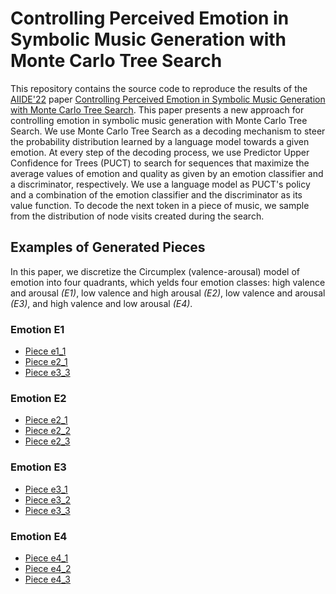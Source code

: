 # Controlling Perceived Emotion in Symbolic Music Generation with Monte Carlo Tree Search

This repository contains the source code to reproduce the results of the [AIIDE'22](https://sites.google.com/view/aiide-2022/)
paper [Controlling Perceived Emotion in Symbolic Music Generation with Monte Carlo Tree Search](). This paper presents a new approach 
for controlling emotion in symbolic music generation with Monte Carlo Tree Search. We use Monte Carlo Tree Search as a decoding 
mechanism to steer the probability distribution learned by a language model towards a given emotion. At every step of the 
decoding process, we use Predictor Upper Confidence for Trees (PUCT) to search for sequences that maximize the average values 
of emotion and quality as given by an emotion classifier and a discriminator, respectively. We use a language model as PUCT's 
policy and a combination of the emotion classifier and the discriminator as its value function. To decode the next token in 
a piece of music, we sample from the distribution of node visits created during the search.

## Examples of Generated Pieces

In this paper, we discretize the Circumplex (valence-arousal) model of emotion into four
quadrants, which yelds four emotion classes: high valence and arousal *(E1)*, low valence and high arousal *(E2)*, low valence and arousal *(E3)*, and high valence and low arousal *(E4)*.

### Emotion E1 
- [Piece e1_1](https://raw.githubusercontent.com/lucasnfe/aiide22/main/experiments/user_study/static/audio/mcts/e1_fake_mcts_7.mp3)
- [Piece e2_1](https://raw.githubusercontent.com/lucasnfe/aiide22/main/experiments/user_study/static/audio/mcts/e1_fake_mcts_8.mp3)
- [Piece e3_3](https://raw.githubusercontent.com/lucasnfe/aiide22/main/experiments/user_study/static/audio/mcts/e1_fake_mcts_10.mp3)

### Emotion E2
- [Piece e2_1](https://raw.githubusercontent.com/lucasnfe/aiide22/main/experiments/user_study/static/audio/mcts/e2_fake_mcts_3.mp3)
- [Piece e2_2](https://raw.githubusercontent.com/lucasnfe/aiide22/main/experiments/user_study/static/audio/mcts/e2_fake_mcts_4.mp3)
- [Piece e2_3](https://raw.githubusercontent.com/lucasnfe/aiide22/main/experiments/user_study/static/audio/mcts/e2_fake_mcts_7.mp3)

### Emotion E3
- [Piece e3_1](https://raw.githubusercontent.com/lucasnfe/aiide22/main/experiments/user_study/static/audio/mcts/e3_fake_mcts_7.mp3)
- [Piece e3_2](https://raw.githubusercontent.com/lucasnfe/aiide22/main/experiments/user_study/static/audio/mcts/e3_fake_mcts_1.mp3)
- [Piece e3_3](https://raw.githubusercontent.com/lucasnfe/aiide22/main/experiments/user_study/static/audio/mcts/e3_fake_mcts_17.mp3)

### Emotion E4
- [Piece e4_1](https://raw.githubusercontent.com/lucasnfe/aiide22/main/experiments/user_study/static/audio/mcts/e4_fake_mcts_1.mp3)
- [Piece e4_2](https://raw.githubusercontent.com/lucasnfe/aiide22/main/experiments/user_study/static/audio/mcts/e4_fake_mcts_2.mp3)
- [Piece e4_3](https://raw.githubusercontent.com/lucasnfe/aiide22/main/experiments/user_study/static/audio/mcts/e4_fake_mcts_3.mp3)
